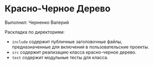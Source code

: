 # Красно-Черное Дерево

Выполнил: Черненко Валерий

Раскладка по директориям:

  - `include` содержит публичные заголовочные файлы, предназначенные для
    включения в пользовательские проекты.
  - `src` содержит реализацию класса красно-черное дерево.
  - `test` содержит модульные тесты для класса.

<!-- - `docs` содержит документацию на класс. -->
